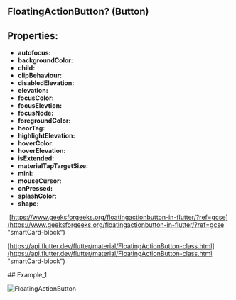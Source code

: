 
## FloatingActionButton? (Button)

## **Properties:**

- **autofocus:**
- **backgroundColor**:
- **child:**
- **clipBehaviour:**
- **disabledElevation:**
- **elevation:**
- **focusColor:**
- **focusElevtion:**
- **focusNode:**
- **foregroundColor:**
- **heorTag:**
- **highlightElevation:**
- **hoverColor:**
- **hoverElevation:**
- **isExtended:**
- **materialTapTargetSize:**
- **mini**:
- **mouseCursor:**
- **onPressed:**
- **splashColor:**
- **shape:**

‌
[https://www.geeksforgeeks.org/floatingactionbutton-in-flutter/?ref=gcse](https://www.geeksforgeeks.org/floatingactionbutton-in-flutter/?ref=gcse "smartCard-block")

[https://api.flutter.dev/flutter/material/FloatingActionButton-class.html](https://api.flutter.dev/flutter/material/FloatingActionButton-class.html "smartCard-block")


‌## Example_1

![FloatingActionButton](https://user-images.githubusercontent.com/59411109/189523507-7aae3f54-fc2f-4f83-bb53-db099f8ed5f1.gif)
